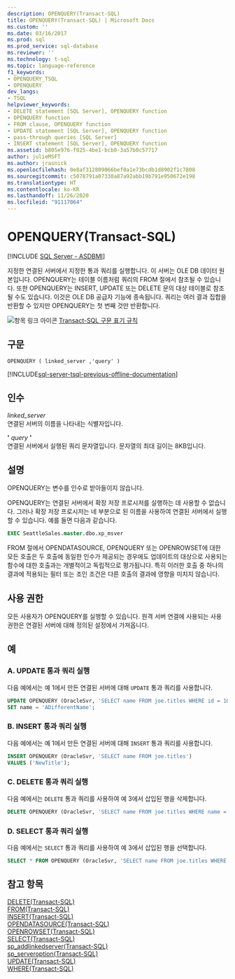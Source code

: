 ```yaml
---
description: OPENQUERY(Transact-SQL)
title: OPENQUERY(Transact-SQL) | Microsoft Docs
ms.custom: ''
ms.date: 03/16/2017
ms.prod: sql
ms.prod_service: sql-database
ms.reviewer: ''
ms.technology: t-sql
ms.topic: language-reference
f1_keywords:
- OPENQUERY_TSQL
- OPENQUERY
dev_langs:
- TSQL
helpviewer_keywords:
- DELETE statement [SQL Server], OPENQUERY function
- OPENQUERY function
- FROM clause, OPENQUERY function
- UPDATE statement [SQL Server], OPENQUERY function
- pass-through queries [SQL Server]
- INSERT statement [SQL Server], OPENQUERY function
ms.assetid: b805e976-f025-4be1-bcb0-3a57b0c57717
author: julieMSFT
ms.author: jrasnick
ms.openlocfilehash: 0e8af312809066bef0a1e73bcdb1d8902f1c7808
ms.sourcegitcommit: c5078791a07330a87a92abb19b791e950672e198
ms.translationtype: HT
ms.contentlocale: ko-KR
ms.lasthandoff: 11/26/2020
ms.locfileid: "91117064"
---
```

# <a name="openquery-transact-sql"></a>OPENQUERY(Transact-SQL)
[!INCLUDE [SQL Server - ASDBMI](../../includes/applies-to-version/sql-asdbmi.md)]

  지정한 연결된 서버에서 지정한 통과 쿼리를 실행합니다. 이 서버는 OLE DB 데이터 원본입니다. OPENQUERY는 테이블 이름처럼 쿼리의 FROM 절에서 참조될 수 있습니다. 또한 OPENQUERY는 INSERT, UPDATE 또는 DELETE 문의 대상 테이블로 참조될 수도 있습니다. 이것은 OLE DB 공급자 기능에 종속됩니다. 쿼리는 여러 결과 집합을 반환할 수 있지만 OPENQUERY는 첫 번째 것만 반환합니다.  
  
 ![항목 링크 아이콘](../../database-engine/configure-windows/media/topic-link.gif "항목 링크 아이콘") [Transact-SQL 구문 표기 규칙](../../t-sql/language-elements/transact-sql-syntax-conventions-transact-sql.md)  
  
## <a name="syntax"></a>구문  
  
```syntaxsql  
OPENQUERY ( linked_server ,'query' )  
```  
  
[!INCLUDE[sql-server-tsql-previous-offline-documentation](../../includes/sql-server-tsql-previous-offline-documentation.md)]

## <a name="arguments"></a>인수
 *linked_server*  
 연결된 서버의 이름을 나타내는 식별자입니다.  
  
 **'** *query* **'**  
 연결된 서버에서 실행된 쿼리 문자열입니다. 문자열의 최대 길이는 8KB입니다.  
  
## <a name="remarks"></a>설명  
 OPENQUERY는 변수를 인수로 받아들이지 않습니다.  
  
 OPENQUERY는 연결된 서버에서 확장 저장 프로시저를 실행하는 데 사용할 수 없습니다. 그러나 확장 저장 프로시저는 네 부분으로 된 이름을 사용하여 연결된 서버에서 실행할 수 있습니다. 예를 들면 다음과 같습니다.  
  
```sql  
EXEC SeattleSales.master.dbo.xp_msver  
```  
  
 FROM 절에서 OPENDATASOURCE, OPENQUERY 또는 OPENROWSET에 대한 모든 호출은 두 호출에 동일한 인수가 제공되는 경우에도 업데이트의 대상으로 사용되는 함수에 대한 호출과는 개별적이고 독립적으로 평가됩니다. 특히 이러한 호출 중 하나의 결과에 적용되는 필터 또는 조인 조건은 다른 호출의 결과에 영향을 미치지 않습니다.  
  
## <a name="permissions"></a>사용 권한  
 모든 사용자가 OPENQUERY를 실행할 수 있습니다. 원격 서버 연결에 사용되는 사용 권한은 연결된 서버에 대해 정의된 설정에서 가져옵니다.  
  
## <a name="examples"></a>예  
  
### <a name="a-executing-an-update-pass-through-query"></a>A. UPDATE 통과 쿼리 실행  
 다음 예에서는 예 1에서 만든 연결된 서버에 대해 `UPDATE` 통과 쿼리를 사용합니다.  
  
```sql  
UPDATE OPENQUERY (OracleSvr, 'SELECT name FROM joe.titles WHERE id = 101')   
SET name = 'ADifferentName';  
```  
  
### <a name="b-executing-an-insert-pass-through-query"></a>B. INSERT 통과 쿼리 실행  
 다음 예에서는 예 1에서 만든 연결된 서버에 대해 `INSERT` 통과 쿼리를 사용합니다.  
  
```sql  
INSERT OPENQUERY (OracleSvr, 'SELECT name FROM joe.titles')  
VALUES ('NewTitle');  
```  
  
### <a name="c-executing-a-delete-pass-through-query"></a>C. DELETE 통과 쿼리 실행  
 다음 예에서는 `DELETE` 통과 쿼리를 사용하여 예 3에서 삽입된 행을 삭제합니다.  
  
```sql  
DELETE OPENQUERY (OracleSvr, 'SELECT name FROM joe.titles WHERE name = ''NewTitle''');  
```  
  
### <a name="d-executing-a-select-pass-through-query"></a>D. SELECT 통과 쿼리 실행  
 다음 예에서는 `SELECT` 통과 쿼리를 사용하여 예 3에서 삽입된 행을 선택합니다.  
  
```sql  
SELECT * FROM OPENQUERY (OracleSvr, 'SELECT name FROM joe.titles WHERE name = ''NewTitle''');  
```  
    
## <a name="see-also"></a>참고 항목  
 [DELETE&#40;Transact-SQL&#41;](../../t-sql/statements/delete-transact-sql.md)   
 [FROM&#40;Transact-SQL&#41;](../../t-sql/queries/from-transact-sql.md)   
 [INSERT&#40;Transact-SQL&#41;](../../t-sql/statements/insert-transact-sql.md)   
 [OPENDATASOURCE&#40;Transact-SQL&#41;](../../t-sql/functions/opendatasource-transact-sql.md)   
 [OPENROWSET&#40;Transact-SQL&#41;](../../t-sql/functions/openrowset-transact-sql.md)   
 [SELECT&#40;Transact-SQL&#41;](../../t-sql/queries/select-transact-sql.md)   
 [sp_addlinkedserver&#40;Transact-SQL&#41;](../../relational-databases/system-stored-procedures/sp-addlinkedserver-transact-sql.md)   
 [sp_serveroption&#40;Transact-SQL&#41;](../../relational-databases/system-stored-procedures/sp-serveroption-transact-sql.md)   
 [UPDATE&#40;Transact-SQL&#41;](../../t-sql/queries/update-transact-sql.md)   
 [WHERE&#40;Transact-SQL&#41;](../../t-sql/queries/where-transact-sql.md)  
  
  
